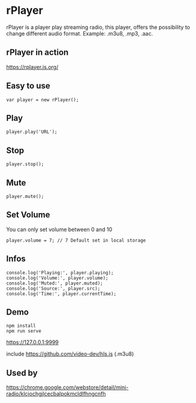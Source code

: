 # rPlayer

rPlayer is a player play streaming radio, this player, offers the possibility to change different audio format. Example: .m3u8, .mp3, .aac.

## rPlayer in action

https://rplayer.js.org/

## Easy to use

```
var player = new rPlayer();
```

## Play

```
player.play('URL');
```

## Stop

```
player.stop();
```

## Mute

```
player.mute();
```

## Set Volume

You can only set volume between 0 and 10

```
player.volume = 7; // 7 Default set in local storage
```

## Infos

```
console.log('Playing:', player.playing);
console.log('Volume:', player.volume);
console.log('Muted:', player.muted);
console.log('Source:', player.src);
console.log('Time:', player.currentTime);
```

## Demo

```
npm install
npm run serve
```

https://127.0.0.1:9999

include https://github.com/video-dev/hls.js (.m3u8)

## Used by

https://chrome.google.com/webstore/detail/mini-radio/klcjochgjlcecbalpokmcldlfhngcnfh
